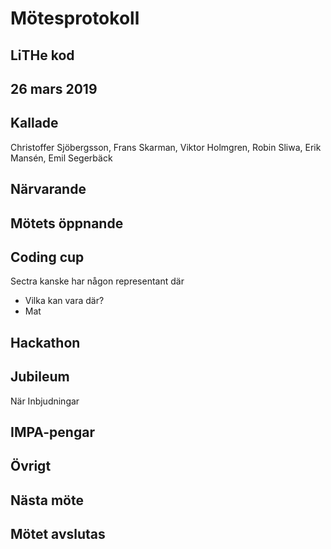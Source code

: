 # Mötesprotokoll

## LiTHe kod

## 26 mars 2019

## Kallade
Christoffer Sjöbergsson, Frans Skarman, Viktor Holmgren, Robin Sliwa, Erik Mansén, Emil Segerbäck

## Närvarande

## Mötets öppnande

## Coding cup

Sectra kanske har någon representant där

- Vilka kan vara där?
- Mat

## Hackathon

## Jubileum

När
Inbjudningar

## IMPA-pengar

## Övrigt

## Nästa möte

## Mötet avslutas

